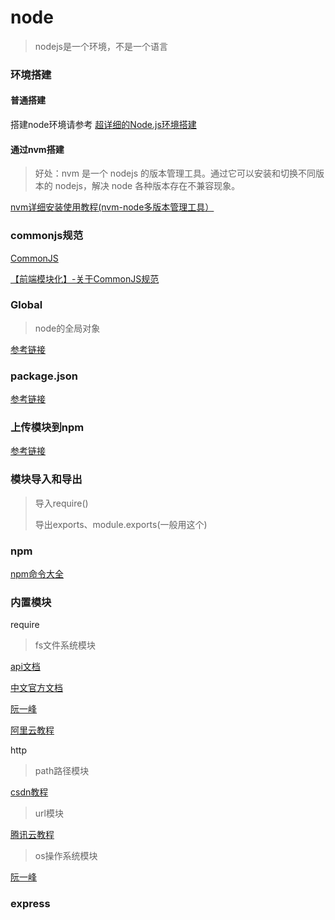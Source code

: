 # node

> nodejs是一个环境，不是一个语言

### 环境搭建

#### 普通搭建

搭建node环境请参考 [超详细的Node.js环境搭建](https://blog.csdn.net/weixin_41092938/article/details/111300088?ops_request_misc=&request_id=&biz_id=102&utm_term=node%E7%8E%AF%E5%A2%83%E6%90%AD%E5%BB%BA&utm_medium=distribute.pc_search_result.none-task-blog-2~all~sobaiduweb~default-1-111300088.nonecase&spm=1018.2226.3001.4187)

#### 通过nvm搭建

> 好处：nvm 是一个 nodejs 的版本管理工具。通过它可以安装和切换不同版本的 nodejs，解决 node 各种版本存在不兼容现象。

[nvm详细安装使用教程(nvm-node多版本管理工具）](https://blog.csdn.net/weixin_57844432/article/details/127788884?ops_request_misc=&request_id=&biz_id=102&utm_term=nvm&utm_medium=distribute.pc_search_result.none-task-blog-2~all~sobaiduweb~default-3-127788884.142^v96^pc_search_result_base8&spm=1018.2226.3001.4187)

### commonjs规范

[CommonJS](https://blog.csdn.net/xun__xing/article/details/108041714?ops_request_misc=&request_id=&biz_id=102&utm_term=commonjs&utm_medium=distribute.pc_search_result.none-task-blog-2~all~sobaiduweb~default-2-108041714.nonecase&spm=1018.2226.3001.4187)

[【前端模块化】-关于CommonJS规范](https://blog.csdn.net/weixin_53478983/article/details/128230038?ops_request_misc=&request_id=&biz_id=102&utm_term=commonjs&utm_medium=distribute.pc_search_result.none-task-blog-2~all~sobaiduweb~default-1-128230038.nonecase&spm=1018.2226.3001.4187)

### Global

> node的全局对象

[参考链接](https://blog.csdn.net/qq_44034384/article/details/99687422)

### package.json

[参考链接](https://javascript.ruanyifeng.com/nodejs/packagejson.html)

### 上传模块到npm

[参考链接](https://juejin.cn/post/6864776736812236808)

### 模块导入和导出

> 导入require()
>
> 导出exports、module.exports(一般用这个)

### npm

[npm命令大全](https://bbs.huaweicloud.com/blogs/343692)

### 内置模块

require

> fs文件系统模块

[api文档](https://nodejs.org/docs/v0.4.0/api/fs.html)

[中文官方文档](https://nodejs.cn/api/fs.html)

[阮一峰](https://javascript.ruanyifeng.com/nodejs/fs.html)

[阿里云教程](https://developer.aliyun.com/article/1203017)



http

> path路径模块

[csdn教程](https://blog.csdn.net/u014711690/article/details/111639640)

> url模块

[腾讯云教程](https://cloud.tencent.com/developer/article/1653911)

> os操作系统模块

[阮一峰](https://javascript.ruanyifeng.com/nodejs/os.html)

### express





